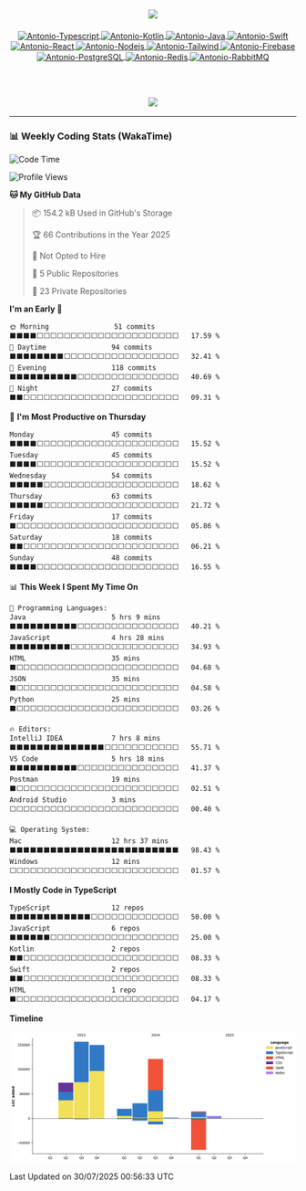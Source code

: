 <div align="center">
  <a href="https://github.com/AntonioSimeao">
    <img height="180em" src="https://github-readme-stats.vercel.app/api/top-langs/?username=AntonioSimeao&layout=compact&langs_count=16&theme=dark">
</div>

<br>

<div align="center">
    <img align="center" alt="Antonio-Typescript" height="40" width="40" src="https://cdn.jsdelivr.net/gh/devicons/devicon/icons/typescript/typescript-plain.svg" />
  <img align="center" alt="Antonio-Kotlin" height="40" width="40" src="https://cdn.jsdelivr.net/gh/devicons/devicon/icons/kotlin/kotlin-original.svg" />
  <img align="center" alt="Antonio-Java" height="40" width="40" src="https://cdn.jsdelivr.net/gh/devicons/devicon/icons/java/java-original.svg" />
  <img align="center" alt="Antonio-Swift" height="40" width="40" src="https://cdn.jsdelivr.net/gh/devicons/devicon/icons/swift/swift-original.svg" />
  <img align="center" alt="Antonio-React" height="40" width="40" src="https://cdn.jsdelivr.net/gh/devicons/devicon/icons/react/react-original.svg" />
  <img align="center" alt="Antonio-Nodejs" height="40" width="40" src="https://cdn.jsdelivr.net/gh/devicons/devicon/icons/nodejs/nodejs-original.svg" />
  <img align="center" alt="Antonio-Tailwind" height="40" width="40" src="https://cdn.jsdelivr.net/gh/devicons/devicon/icons/tailwindcss/tailwindcss-original.svg" />
  <img align="center" alt="Antonio-Firebase" height="40" width="40" src="https://cdn.jsdelivr.net/gh/devicons/devicon/icons/firebase/firebase-plain.svg" />
  <img align="center" alt="Antonio-PostgreSQL" height="40" width="40" src="https://cdn.jsdelivr.net/gh/devicons/devicon/icons/postgresql/postgresql-plain.svg" />
  <img align="center" alt="Antonio-Redis" height="40" width="40" src="https://cdn.jsdelivr.net/gh/devicons/devicon/icons/redis/redis-plain.svg" />
  <img align="center" alt="Antonio-RabbitMQ" height="40" width="40" src="https://cdn.jsdelivr.net/gh/devicons/devicon/icons/rabbitmq/rabbitmq-original.svg" />
</div>

<br><br>

<div align="center">
  <a href="https://www.linkedin.com/in/antoniosimeao/" target="_blank">
    <img src="https://img.shields.io/badge/LinkedIn-0077B5?style=for-the-badge&logo=linkedin&logoColor=white" target="_blank">
  </a>
</div>


---

### 📊 Weekly Coding Stats (WakaTime)

<!--START_SECTION:waka-->
![Code Time](http://img.shields.io/badge/Code%20Time-407%20hrs%2016%20mins-blue)

![Profile Views](http://img.shields.io/badge/Profile%20Views-0-blue)

**🐱 My GitHub Data** 

> 📦 154.2 kB Used in GitHub's Storage 
 > 
> 🏆 66 Contributions in the Year 2025
 > 
> 🚫 Not Opted to Hire
 > 
> 📜 5 Public Repositories 
 > 
> 🔑 23 Private Repositories 
 > 
**I'm an Early 🐤** 

```text
🌞 Morning                51 commits          ⬛⬛⬛⬛⬜⬜⬜⬜⬜⬜⬜⬜⬜⬜⬜⬜⬜⬜⬜⬜⬜⬜⬜⬜⬜   17.59 % 
🌆 Daytime                94 commits          ⬛⬛⬛⬛⬛⬛⬛⬛⬜⬜⬜⬜⬜⬜⬜⬜⬜⬜⬜⬜⬜⬜⬜⬜⬜   32.41 % 
🌃 Evening                118 commits         ⬛⬛⬛⬛⬛⬛⬛⬛⬛⬛⬜⬜⬜⬜⬜⬜⬜⬜⬜⬜⬜⬜⬜⬜⬜   40.69 % 
🌙 Night                  27 commits          ⬛⬛⬜⬜⬜⬜⬜⬜⬜⬜⬜⬜⬜⬜⬜⬜⬜⬜⬜⬜⬜⬜⬜⬜⬜   09.31 % 
```
📅 **I'm Most Productive on Thursday** 

```text
Monday                   45 commits          ⬛⬛⬛⬛⬜⬜⬜⬜⬜⬜⬜⬜⬜⬜⬜⬜⬜⬜⬜⬜⬜⬜⬜⬜⬜   15.52 % 
Tuesday                  45 commits          ⬛⬛⬛⬛⬜⬜⬜⬜⬜⬜⬜⬜⬜⬜⬜⬜⬜⬜⬜⬜⬜⬜⬜⬜⬜   15.52 % 
Wednesday                54 commits          ⬛⬛⬛⬛⬛⬜⬜⬜⬜⬜⬜⬜⬜⬜⬜⬜⬜⬜⬜⬜⬜⬜⬜⬜⬜   18.62 % 
Thursday                 63 commits          ⬛⬛⬛⬛⬛⬜⬜⬜⬜⬜⬜⬜⬜⬜⬜⬜⬜⬜⬜⬜⬜⬜⬜⬜⬜   21.72 % 
Friday                   17 commits          ⬛⬜⬜⬜⬜⬜⬜⬜⬜⬜⬜⬜⬜⬜⬜⬜⬜⬜⬜⬜⬜⬜⬜⬜⬜   05.86 % 
Saturday                 18 commits          ⬛⬛⬜⬜⬜⬜⬜⬜⬜⬜⬜⬜⬜⬜⬜⬜⬜⬜⬜⬜⬜⬜⬜⬜⬜   06.21 % 
Sunday                   48 commits          ⬛⬛⬛⬛⬜⬜⬜⬜⬜⬜⬜⬜⬜⬜⬜⬜⬜⬜⬜⬜⬜⬜⬜⬜⬜   16.55 % 
```


📊 **This Week I Spent My Time On** 

```text
💬 Programming Languages: 
Java                     5 hrs 9 mins        ⬛⬛⬛⬛⬛⬛⬛⬛⬛⬛⬜⬜⬜⬜⬜⬜⬜⬜⬜⬜⬜⬜⬜⬜⬜   40.21 % 
JavaScript               4 hrs 28 mins       ⬛⬛⬛⬛⬛⬛⬛⬛⬛⬜⬜⬜⬜⬜⬜⬜⬜⬜⬜⬜⬜⬜⬜⬜⬜   34.93 % 
HTML                     35 mins             ⬛⬜⬜⬜⬜⬜⬜⬜⬜⬜⬜⬜⬜⬜⬜⬜⬜⬜⬜⬜⬜⬜⬜⬜⬜   04.68 % 
JSON                     35 mins             ⬛⬜⬜⬜⬜⬜⬜⬜⬜⬜⬜⬜⬜⬜⬜⬜⬜⬜⬜⬜⬜⬜⬜⬜⬜   04.58 % 
Python                   25 mins             ⬛⬜⬜⬜⬜⬜⬜⬜⬜⬜⬜⬜⬜⬜⬜⬜⬜⬜⬜⬜⬜⬜⬜⬜⬜   03.26 % 

🔥 Editors: 
IntelliJ IDEA            7 hrs 8 mins        ⬛⬛⬛⬛⬛⬛⬛⬛⬛⬛⬛⬛⬛⬛⬜⬜⬜⬜⬜⬜⬜⬜⬜⬜⬜   55.71 % 
VS Code                  5 hrs 18 mins       ⬛⬛⬛⬛⬛⬛⬛⬛⬛⬛⬜⬜⬜⬜⬜⬜⬜⬜⬜⬜⬜⬜⬜⬜⬜   41.37 % 
Postman                  19 mins             ⬛⬜⬜⬜⬜⬜⬜⬜⬜⬜⬜⬜⬜⬜⬜⬜⬜⬜⬜⬜⬜⬜⬜⬜⬜   02.51 % 
Android Studio           3 mins              ⬜⬜⬜⬜⬜⬜⬜⬜⬜⬜⬜⬜⬜⬜⬜⬜⬜⬜⬜⬜⬜⬜⬜⬜⬜   00.40 % 

💻 Operating System: 
Mac                      12 hrs 37 mins      ⬛⬛⬛⬛⬛⬛⬛⬛⬛⬛⬛⬛⬛⬛⬛⬛⬛⬛⬛⬛⬛⬛⬛⬛⬛   98.43 % 
Windows                  12 mins             ⬜⬜⬜⬜⬜⬜⬜⬜⬜⬜⬜⬜⬜⬜⬜⬜⬜⬜⬜⬜⬜⬜⬜⬜⬜   01.57 % 
```

**I Mostly Code in TypeScript** 

```text
TypeScript               12 repos            ⬛⬛⬛⬛⬛⬛⬛⬛⬛⬛⬛⬛⬜⬜⬜⬜⬜⬜⬜⬜⬜⬜⬜⬜⬜   50.00 % 
JavaScript               6 repos             ⬛⬛⬛⬛⬛⬛⬜⬜⬜⬜⬜⬜⬜⬜⬜⬜⬜⬜⬜⬜⬜⬜⬜⬜⬜   25.00 % 
Kotlin                   2 repos             ⬛⬛⬜⬜⬜⬜⬜⬜⬜⬜⬜⬜⬜⬜⬜⬜⬜⬜⬜⬜⬜⬜⬜⬜⬜   08.33 % 
Swift                    2 repos             ⬛⬛⬜⬜⬜⬜⬜⬜⬜⬜⬜⬜⬜⬜⬜⬜⬜⬜⬜⬜⬜⬜⬜⬜⬜   08.33 % 
HTML                     1 repo              ⬛⬜⬜⬜⬜⬜⬜⬜⬜⬜⬜⬜⬜⬜⬜⬜⬜⬜⬜⬜⬜⬜⬜⬜⬜   04.17 % 
```



**Timeline**

![Lines of Code chart](https://raw.githubusercontent.com/AntonioSimeao/AntonioSimeao/main/assets/bar_graph.png)


 Last Updated on 30/07/2025 00:56:33 UTC
<!--END_SECTION:waka-->
